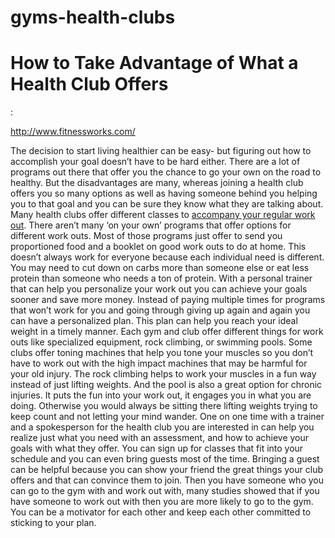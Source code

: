 gyms-health-clubs
=================

<h1>How to Take Advantage of What a Health Club Offers</h1>:

http://www.fitnessworks.com/


The decision to start living healthier can be easy- but figuring out how to accomplish your goal doesn’t have to be hard either. There are a lot of programs out there that offer you the chance to go your own on the road to healthy. But the disadvantages are many, whereas joining a health club offers you so many options as well as having someone behind you helping you to that goal and you can be sure they know what they are talking about.
  Many health clubs offer different classes to <a href="http://www.fitnessworks.com/">accompany your regular work out</a>. There aren’t many ‘on your own’ programs that offer options for different work outs. Most of those programs just offer to send you proportioned food and a booklet on good work outs to do at home. This doesn’t always work for everyone because each individual need is different. You may need to cut down on carbs more than someone else or eat less protein than someone who needs a ton of protein. 
	With a personal trainer that can help you personalize your work out you can achieve your goals sooner and save more money. Instead of paying multiple times for programs that won’t work for you and going through giving up again and again you can have a personalized plan. This plan can help you reach your ideal weight in a timely manner.
	Each gym and club offer different things for work outs like specialized equipment, rock climbing, or swimming pools. Some clubs offer toning machines that help you tone your muscles so you don’t have to work out with the high impact machines that may be harmful for your old injury. The rock climbing helps to work your muscles in a fun way instead of just lifting weights. And the pool is also a great option for chronic injuries. It puts the fun into your work out, it engages you in what you are doing. Otherwise you would always be sitting there lifting weights trying to keep count and not letting your mind wander. One on one time with a trainer and a spokesperson for the health club you are interested in can help you realize just what you need with an assessment, and how to achieve your goals with what they offer. 
You can sign up for classes that fit into your schedule and you can even bring guests most of the time. Bringing a guest can be helpful because you can show your friend the great things your club offers and that can convince them to join. Then you have someone who you can go to the gym with and work out with, many studies showed that if you have someone to work out with then you are more likely to go to the gym. You can be a motivator for each other and keep each other committed to sticking to your plan.
